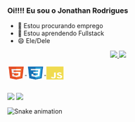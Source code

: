 ### Oi!!!! Eu sou o Jonathan Rodrigues 

- 🔭 Estou procurando emprego
- 🌱 Estou aprendendo Fullstack
- 😄 Ele/Dele


<div align="center">
  <a href="https://github.com/jonathanhrodrigues">
  <img height="180em" src="https://github-readme-stats.vercel.app/api?username=jonathanhrodrigues&show_icons=true&theme=dark&include_all_commits=true&count_private=true"/>
  <img height="180em" src="https://github-readme-stats.vercel.app/api/top-langs/?username=jonathanhrodrigues&layout=compact&langs_count=7&theme=dark"/>
</div>
<div style="display: inline_block"><br>
  <img align="center" alt="Jon-HTML" height="30" width="40" src="https://raw.githubusercontent.com/devicons/devicon/master/icons/html5/html5-original.svg">
  <img align="center" alt="Jon-CSS" height="30" width="40" src="https://raw.githubusercontent.com/devicons/devicon/master/icons/css3/css3-original.svg">
  <img align="center" alt="Jon-Js" height="30" width="40" src="https://raw.githubusercontent.com/devicons/devicon/master/icons/javascript/javascript-plain.svg">
</div>
  
  ##
 
<div> 
  <a href="https://instagram.com/jonathanhrodrigues" target="_blank"><img src="https://img.shields.io/badge/-Instagram-%23E4405F?style=for-the-badge&logo=instagram&logoColor=white" target="_blank"></a>
  <a href="https://www.linkedin.com/in/jonathanhrodrigues/" target="_blank"><img src="https://img.shields.io/badge/-LinkedIn-%230077B5?style=for-the-badge&logo=linkedin&logoColor=white" target="_blank"></a> 
 
  ![Snake animation](https://github.com/jonathanhrodrigues/jonathanhrodrigues/blob/output/github-contribution-grid-snake.svg)
 

</div>
